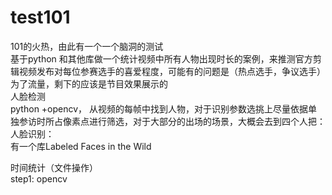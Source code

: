 # test101
101的火热，由此有一个一个脑洞的测试</br>
基于python 和其他库做一个统计视频中所有人物出现时长的案例，来推测官方剪辑视频发布对每位参赛选手的喜爱程度，可能有的问题是（热点选手，争议选手）为了流量，剩下的应该是节目效果展示的</br>
人脸检测</br>
  python +opencv， 从视频的每帧中找到人物，对于识别参数选挑上尽量依据单独参访时所占像素点进行筛选，对于大部分的出场的场景，大概会去到四个人把：</br>
人脸识别：</br>
  有一个库<a herf='http://vis-www.cs.umass.edu/lfw/'>Labeled Faces in the Wild </a>

时间统计（文件操作）</br>
step1: opencv</br>

